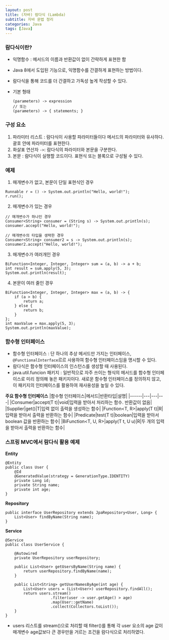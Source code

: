 ```yaml
---
layout: post
title: (자바) 람다식 (Lambda)
subtitle: 자바 문법 정리
categories: Java
tags: [Java]
---
```


### 람다식이란?
- 익명함수 : 메서드의 이름과 반환값이 없이 간략하게 표현한 함
- Java 8에서 도입된 기능으로, 익명함수를 간결하게 표현하는 방법이다.
- 람다식을 통해 코드를 더 간결하고 가독성 높게 작성할 수 있다.
- 기본 형태

  ```
  (parameters) -> expression
  // 또는
  (parameters) -> { statements; }
  ```

### 구성 요소
1. 파라미터 리스트 : 람다식이 사용할 파라미터들이다 메서드의 파라미터와 유사하다. 괄호 안에 파라미터를 표현한다.
2. 화살표 연산자 `->`: 람다식의 파라미터와 본문을 구분한다.
3. 본문 : 람다식이 실행할 코드이다. 표현식 또는 블록으로 구성될 수 있다.

### 예제
1. 매개변수가 없고, 본문이 단일 표현식인 경우
```
Runnable r = () -> System.out.println("Hello, world!");
r.run();
```

2. 매개변수가 있는 경우
```
// 매개변수가 하나인 경우
Consumer<String> consumer = (String s) -> System.out.println(s);
consumer.accept("Hello, world!");

// 매개변수의 타입을 생략한 경우
Consumer<String> consumer2 = s -> System.out.println(s);
consumer2.accept("Hello, world!");
```

3. 매개변수가 여러개인 경우
```
BiFunction<Integer, Integer, Integer> sum = (a, b) -> a + b;
int result = sum.apply(5, 3);
System.out.println(result);
```

4. 본문이 여러 줄인 경우
```
BiFunction<Integer, Integer, Integer> max = (a, b) -> {
    if (a > b) {
        return a;
    } else {
        return b;
    }
};
int maxValue = max.apply(5, 3);
System.out.println(maxValue); 
```

### 함수형 인터페이스
- 함수형 인터페이스 : 단 하나의 추상 메서드만 가지는 인터페이스, `@FunctionalInterface`르르 사용하여 함수형 인터페이스임을 명시할 수 있다.
- 람다식은 함수형 인터페이스의 인스턴스를 생성할 때 사용된다.
- java.util.funcion 패키지 : 일반적으로 자주 쓰이는 형식의 메서드를 함수형 인터페이스로 미리 정의해 놓은 패키지이다. 새로운 함수형 인터페이스를 정의하지 않고, 이 패키지의 인터페이스를 활용하여 재사용성을 높일 수 있다.

**주요 함수형 인터페이스**
|함수형 인터페이스|메서드|반환타입|설명|
|------|---|---|---|
|Consumer<T>|accept(T t)|void|입력을 받아서 처리하는 함수. 반환값이 없음|
|Supplier<T>|get()|T|입력 없이 출력을 생성하는 함수|
|Function<T, R>|apply(T t)|R|입력을 받아서 출력을 반환하는 함수|
|Predicate<T>|test(T t)|boolean|입력을 받아서 boolean 값을 반환하는 함수|
|BiFunction<T, U, R>|apply(T t, U u)|R|두 개의 입력을 받아서 출력을 반환하는 함수|

### 스프링 MVC에서 람다식 활용 예제
**Entity**
```
@Entity
public class User {
    @Id
    @GeneratedValue(strategy = GenerationType.IDENTITY)
    private Long id;
    private String name;
    private int age;
}
```

**Repository**
```
public interface UserRepository extends JpaRepository<User, Long> {
    List<User> findByName(String name);
}
```

**Service**
```
@Service
public class UserService {

    @Autowired
    private UserRepository userRepository;

    public List<User> getUsersByName(String name) {
        return userRepository.findByName(name);
    }

    public List<String> getUserNamesByAge(int age) {
        List<User> users = (List<User>) userRepository.findAll();
        return users.stream()
                    .filter(user -> user.getAge() > age)
                    .map(User::getName)
                    .collect(Collectors.toList());
    }
}
```
- users 리스트를 stream()으로 처리할 때 filter()를 통해 각 user 요소의 age 값이 매개변수 age값보다 큰 경우만을 거르는 조건을 람다식으로 처리하였다.
